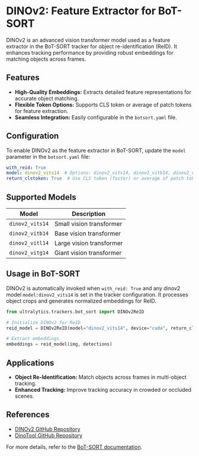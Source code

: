 # DINOv2: Feature Extractor for BoT-SORT

DINOv2 is an advanced vision transformer model used as a feature extractor in the BoT-SORT tracker for object re-identification (ReID). It enhances tracking performance by providing robust embeddings for matching objects across frames.

## Features

- **High-Quality Embeddings:** Extracts detailed feature representations for accurate object matching.
- **Flexible Token Options:** Supports CLS token or average of patch tokens for feature extraction.
- **Seamless Integration:** Easily configurable in the `botsort.yaml` file.

## Configuration

To enable DINOv2 as the feature extractor in BoT-SORT, update the `model` parameter in the `botsort.yaml` file:

```yaml
with_reid: True
model: dinov2_vits14  # Options: dinov2_vits14, dinov2_vitb14, dinov2_vitl14, dinov2_vitg14u
return_clstoken: True  # Use CLS token (faster) or average of patch tokens (more detailed)
```

## Supported Models

| Model           | Description                  |
|------------------|------------------------------|
| `dinov2_vits14`  | Small vision transformer     |
| `dinov2_vitb14`  | Base vision transformer      |
| `dinov2_vitl14`  | Large vision transformer     |
| `dinov2_vitg14`  | Giant vision transformer     |

## Usage in BoT-SORT

DINOv2 is automatically invoked when `with_reid: True` and any dinov2 model `model:dinov2_vits14` is set in the tracker configuration. It processes object crops and generates normalized embeddings for ReID.

```python
from ultralytics.trackers.bot_sort import DINOv2ReID

# Initialize DINOv2 for ReID
reid_model = DINOv2ReID(model="dinov2_vits14", device="cuda", return_clstoken=True)

# Extract embeddings
embeddings = reid_model(img, detections)
```

## Applications

- **Object Re-Identification:** Match objects across frames in multi-object tracking.
- **Enhanced Tracking:** Improve tracking accuracy in crowded or occluded scenes.

## References

- [DINOv2 GitHub Repository](https://github.com/facebookresearch/dinov2?tab=readme-ov-file)
- [DinoTool GitHub Repository](https://github.com/mikkoim/dinotool)

For more details, refer to the [BoT-SORT documentation](../reference/trackers/bot_sort.md).
